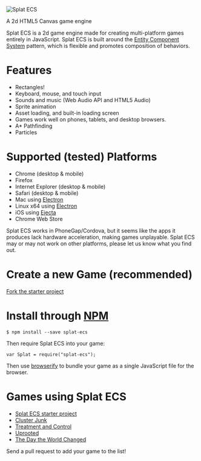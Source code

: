 ![Splat ECS](./images/splat-ecs-logo.png)

A 2d HTML5 Canvas game engine

Splat ECS is a 2d game engine made for creating multi-platform games entirely in JavaScript. Splat ECS is built around the [Entity Component System](https://en.wikipedia.org/wiki/Entity_component_system) pattern, which is flexible and promotes composition of behaviors.

# Features

* Rectangles!
* Keyboard, mouse, and touch input
* Sounds and music (Web Audio API and HTML5 Audio)
* Sprite animation
* Asset loading, and built-in loading screen
* Games work well on phones, tablets, and desktop browsers.
* A\* Pathfinding
* Particles

# Supported (tested) Platforms

* Chrome (desktop & mobile)
* Firefox
* Internet Explorer (desktop & mobile)
* Safari (desktop & mobile)
* Mac using [Electron](https://github.com/atom/electron)
* Linux x64 using [Electron](https://github.com/atom/electron)
* iOS using [Ejecta](http://impactjs.com/ejecta)
* Chrome Web Store

Splat ECS works in PhoneGap/Cordova, but it seems like the apps it produces lack hardware acceleration, making games unplayable.
Splat ECS may or may not work on other platforms, please let us know what you find out.

# Create a new Game (recommended)

[Fork the starter project](https://github.com/SplatJS/splat-ecs-starter-project)

# Install through [NPM](https://www.npmjs.org)

```
$ npm install --save splat-ecs
```
Then require Splat ECS into your game:
```
var Splat = require("splat-ecs");
```
Then use [browserify](http://browserify.org/) to bundle your game as a single JavaScript file for the browser.

# Games using Splat ECS

* [Splat ECS starter project](https://github.com/SplatJS/splat-ecs-starter-project)
* [Cluster Junk](https://github.com/TwoScoopGames/Cluster-Junk)
* [Treatment and Control](https://github.com/TwoScoopGames/Treatment-and-Control)
* [Uprooted](https://github.com/TwoScoopGames/ld32)
* [The Day the World Changed](https://github.com/TwoScoopGames/ggj15)

Send a pull request to add your game to the list!
